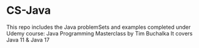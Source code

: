 # CS-Java
This repo includes the Java problemSets and examples completed under Udemy course: Java Programming Masterclass by Tim Buchalka
It covers Java 11 & Java 17
